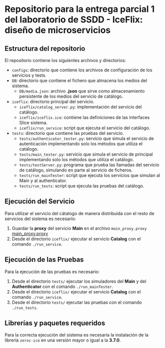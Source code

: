 # Repositorio para la entrega parcial 1 del laboratorio de SSDD - IceFlix: diseño de microservicios

## Estructura del repositorio

El repositorio contiene los siguientes archivos y directorios:

* `configs`: directorio que contiene los archivos de configuración de los servicios y tests.
* `DB`: directorio que contiene el fichero que almacena los medios del sistema.
    *  `DB/media.json`: archivo **.json** que sirve como almacenamiento persistente de los medios del servicio de catálogo.
* `iceflix`: directorio principal del servicio.
    * `iceflix/catalog_server.py`: implementación del servicio del catálogo.
    * `iceflix/iceflix.ice`: contiene las definiciones de las interfaces Slice sistema.
    * `iceflix/run_service`: script que ejecuta el servicio del catálogo.
* `tests`: directorio que contiene las pruebas del servicio.
    * `tests/authenticator_tester.py`: servicio que simula el servicio de autenticación implementando solo los métodos que utiliza el catálogo.
    * `tests/main_tester.py`: servicio que simula el servicio de principal implementando solo los métodos que utiliza el catálogo.
    * `tests/testServer.py`: programa que prueba las llamadas del servicio de catálogo, simulando en parte al servicio de ficheros.
    * `tests/run_mainTester`: script que ejecuta los servicios que simulan al Main y al authenticator.
    * `tests/run_tests`: script que ejecuta las pruebas del catálogo.

## Ejecución del Servicio

Para utilizar el servicio del cátalogo de manera distribuida con el resto de servicios del sistema es necesario:
1. Guardar la **proxy** del servicio **Main** en el archivo `main_proxy.proxy` [main_proxy.proxy](./configs/main_proxy.proxy)
2. Desde el directorio `iceflix/` ejecutar el servicio **Catalog** con el comando `./run_service`.

## Ejecución de las Pruebas

Para la ejecución de las pruebas es necesario:
1. Desde el directorio `tests/` ejecutar los simuladores del **Main** y del **Authenticator** con el comando `./run_mainTester`.
2. Desde el directorio `iceflix/` ejecutar el servicio **Catalog** con el comando `./run_service`.
3. Desde el directorio `tests/` ejecutar las pruebas con el comando `./run_tests`.



## Librerías y paquetes requeridos
Para la correcta ejecución del sistema es necesaria la instalación de la librería `zeroc-ice` en una versión mayor o igual a la **3.7.0**.
